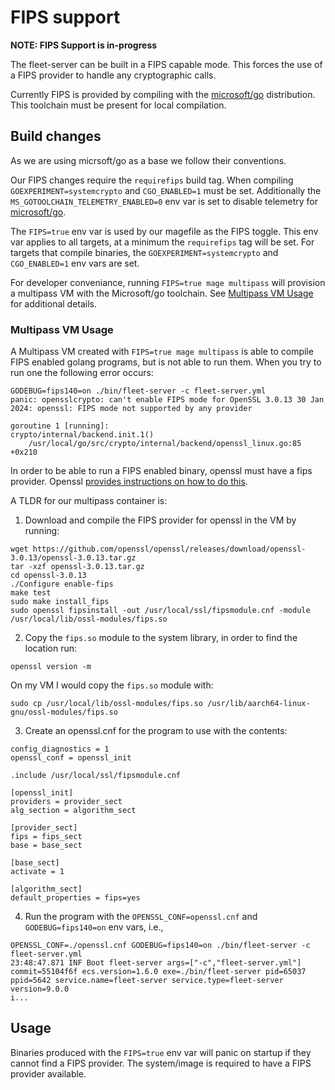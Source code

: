 # FIPS support

**NOTE: FIPS Support is in-progress**

The fleet-server can be built in a FIPS capable mode.
This forces the use of a FIPS provider to handle any cryptographic calls.

Currently FIPS is provided by compiling with the [microsoft/go](https://github.com/microsoft/go) distribution.
This toolchain must be present for local compilation.

## Build changes

As we are using micrsoft/go as a base we follow their conventions.

Our FIPS changes require the `requirefips` build tag.
When compiling `GOEXPERIMENT=systemcrypto` and `CGO_ENABLED=1` must be set.
Additionally the `MS_GOTOOLCHAIN_TELEMETRY_ENABLED=0` env var is set to disable telemetry for [microsoft/go](https://github.com/microsoft/go).

The `FIPS=true` env var is used by our magefile as the FIPS toggle.
This env var applies to all targets, at a minimum the `requirefips` tag will be set.
For targets that compile binaries, the `GOEXPERIMENT=systemcrypto` and `CGO_ENABLED=1` env vars are set.

For developer conveniance, running `FIPS=true mage multipass` will provision a multipass VM with the Microsoft/go toolchain.
See [Multipass VM Usage](#multipass-vm-usage) for additional details.

### Multipass VM Usage

A Multipass VM created with `FIPS=true mage multipass` is able to compile FIPS enabled golang programs, but is not able to run them.
When you try to run one the following error occurs:
```
GODEBUG=fips140=on ./bin/fleet-server -c fleet-server.yml
panic: opensslcrypto: can't enable FIPS mode for OpenSSL 3.0.13 30 Jan 2024: openssl: FIPS mode not supported by any provider

goroutine 1 [running]:
crypto/internal/backend.init.1()
	/usr/local/go/src/crypto/internal/backend/openssl_linux.go:85 +0x210
```

In order to be  able to run a FIPS enabled binary, openssl must have a fips provider.
Openssl [provides instructions on how to do this](https://github.com/openssl/openssl/blob/master/README-FIPS.md).

A TLDR for our multipass container is:

1. Download and compile the FIPS provider for openssl in the VM by running:
```
wget https://github.com/openssl/openssl/releases/download/openssl-3.0.13/openssl-3.0.13.tar.gz
tar -xzf openssl-3.0.13.tar.gz
cd openssl-3.0.13
./Configure enable-fips
make test
sudo make install_fips
sudo openssl fipsinstall -out /usr/local/ssl/fipsmodule.cnf -module /usr/local/lib/ossl-modules/fips.so
```

2. Copy the `fips.so` module to the system library, in order to find the location run:
```
openssl version -m
```

On my VM I would copy the `fips.so` module with:
```
sudo cp /usr/local/lib/ossl-modules/fips.so /usr/lib/aarch64-linux-gnu/ossl-modules/fips.so
```

3. Create an openssl.cnf for the program to use with the contents:
```
config_diagnostics = 1
openssl_conf = openssl_init

.include /usr/local/ssl/fipsmodule.cnf

[openssl_init]
providers = provider_sect
alg_section = algorithm_sect

[provider_sect]
fips = fips_sect
base = base_sect

[base_sect]
activate = 1

[algorithm_sect]
default_properties = fips=yes
```

4. Run the program with the `OPENSSL_CONF=openssl.cnf` and `GODEBUG=fips140=on` env vars, i.e.,
```
OPENSSL_CONF=./openssl.cnf GODEBUG=fips140=on ./bin/fleet-server -c fleet-server.yml
23:48:47.871 INF Boot fleet-server args=["-c","fleet-server.yml"] commit=55104f6f ecs.version=1.6.0 exe=./bin/fleet-server pid=65037 ppid=5642 service.name=fleet-server service.type=fleet-server version=9.0.0
i...
```

## Usage

Binaries produced with the `FIPS=true` env var will panic on startup if they cannot find a FIPS provider.
The system/image is required to have a FIPS provider available.
